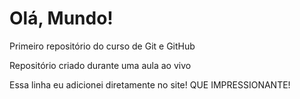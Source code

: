 # Olá, Mundo!
 Primeiro repositório do curso de Git e GitHub

 Repositório criado durante uma aula ao vivo

Essa linha eu adicionei diretamente no site! QUE IMPRESSIONANTE!
